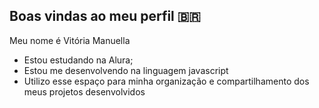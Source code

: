 ## Boas vindas ao meu perfil 🇧🇷

Meu nome é Vitória Manuella

- Estou estudando na Alura; 
- Estou me desenvolvendo na linguagem javascript 
- Utilizo esse espaço para minha organização e compartilhamento dos meus projetos desenvolvidos 


